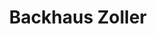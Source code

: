 ---
title: "Backhaus Zoller"
url: /esslingen-am-neckar/backhaus-zoller-neckarstrasse/
shop: Bäckerei
---